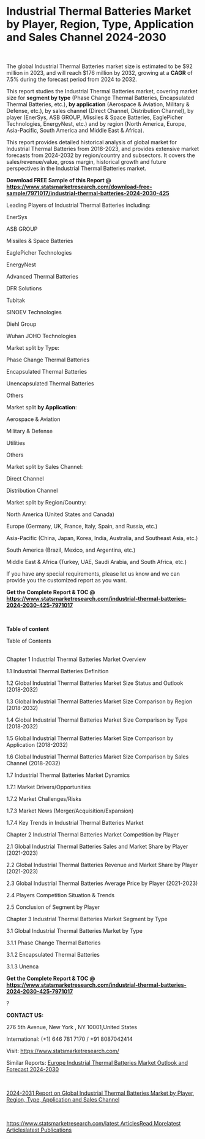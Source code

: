 <h1>Industrial Thermal Batteries Market by Player, Region, Type, Application and Sales Channel 2024-2030</h1><br/><p>The global Industrial Thermal Batteries market size is estimated to be $92 million in 2023, and will reach $176 million by 2032, growing at a <strong>CAGR</strong> of 7.5% during the forecast period from 2024 to 2032.</p>
 
 
 
 <p>This report studies the Industrial Thermal Batteries market, covering market size for <strong>segment by type</strong> (Phase Change Thermal Batteries, Encapsulated Thermal Batteries, etc.), <strong>by application</strong> (Aerospace & Aviation, Military & Defense, etc.), by sales channel (Direct Channel, Distribution Channel), by player (EnerSys, ASB GROUP, Missiles & Space Batteries, EaglePicher Technologies, EnergyNest, etc.) and by region (North America, Europe, Asia-Pacific, South America and Middle East & Africa).</p>
 
 
 
 <p>This report provides detailed historical analysis of global market for Industrial Thermal Batteries from 2018-2023, and provides extensive market forecasts from 2024-2032 by region/country and subsectors. It covers the sales/revenue/value, gross margin, historical growth and future perspectives in the Industrial Thermal Batteries market.</p>
 
 
 
 <p><strong>Download FREE Sample of this Report @ <a href="https://www.statsmarketresearch.com/download-free-sample/7971017/industrial-thermal-batteries-2024-2030-425">https://www.statsmarketresearch.com/download-free-sample/7971017/industrial-thermal-batteries-2024-2030-425</a></strong></p>
 
 
 
 <p>Leading Players of Industrial Thermal Batteries including:</p>
 
 
 
 <p>EnerSys</p>
 
 
 
 <p>ASB GROUP</p>
 
 
 
 <p>Missiles & Space Batteries</p>
 
 
 
 <p>EaglePicher Technologies</p>
 
 
 
 <p>EnergyNest</p>
 
 
 
 <p>Advanced Thermal Batteries</p>
 
 
 
 <p>DFR Solutions</p>
 
 
 
 <p>Tubitak</p>
 
 
 
 <p>SINOEV Technologies</p>
 
 
 
 <p>Diehl Group</p>
 
 
 
 <p>Wuhan JOHO Technologies</p>
 
 
 
 <p>Market split by Type:</p>
 
 
 
 <p>Phase Change Thermal Batteries</p>
 
 
 
 <p>Encapsulated Thermal Batteries</p>
 
 
 
 <p>Unencapsulated Thermal Batteries</p>
 
 
 
 <p>Others</p>
 
 
 
 <p>Market split <strong>by Application</strong>:</p>
 
 
 
 <p>Aerospace & Aviation</p>
 
 
 
 <p>Military & Defense</p>
 
 
 
 <p>Utilities</p>
 
 
 
 <p>Others</p>
 
 
 
 <p>Market split by Sales Channel:</p>
 
 
 
 <p>Direct Channel</p>
 
 
 
 <p>Distribution Channel</p>
 
 
 
 <p>Market split by Region/Country:</p>
 
 
 
 <p>North America (United States and Canada)</p>
 
 
 
 <p>Europe (Germany, UK, France, Italy, Spain, and Russia, etc.)</p>
 
 
 
 <p>Asia-Pacific (China, Japan, Korea, India, Australia, and Southeast Asia, etc.)</p>
 
 
 
 <p>South America (Brazil, Mexico, and Argentina, etc.)</p>
 
 
 
 <p>Middle East & Africa (Turkey, UAE, Saudi Arabia, and South Africa, etc.)</p>
 
 
 
 <p>If you have any special requirements, please let us know and we can provide you the customized report as you want.</p>
 
 
 
 <div><b>Get the Complete Report & TOC @ <a href="https://www.statsmarketresearch.com/industrial-thermal-batteries-2024-2030-425-7971017">https://www.statsmarketresearch.com/industrial-thermal-batteries-2024-2030-425-7971017</a></b></div>
 
 
 
 <p><br />
 
 <b>Table of content</b></p>
 
 
 
 <p>Table of Contents<br />
 
 <br />
 
 Chapter 1 Industrial Thermal Batteries Market Overview<br />
 
 1.1 Industrial Thermal Batteries Definition<br />
 
 1.2 Global Industrial Thermal Batteries Market Size Status and Outlook (2018-2032)<br />
 
 1.3 Global Industrial Thermal Batteries Market Size Comparison by Region (2018-2032)<br />
 
 1.4 Global Industrial Thermal Batteries Market Size Comparison by Type (2018-2032)<br />
 
 1.5 Global Industrial Thermal Batteries Market Size Comparison by Application (2018-2032)<br />
 
 1.6 Global Industrial Thermal Batteries Market Size Comparison by Sales Channel (2018-2032)<br />
 
 1.7 Industrial Thermal Batteries Market Dynamics<br />
 
 1.7.1 Market Drivers/Opportunities<br />
 
 1.7.2 Market Challenges/Risks<br />
 
 1.7.3 Market News (Merger/Acquisition/Expansion)<br />
 
 1.7.4 Key Trends in Industrial Thermal Batteries Market<br />
 
 Chapter 2 Industrial Thermal Batteries Market Competition by Player<br />
 
 2.1 Global Industrial Thermal Batteries Sales and Market Share by Player (2021-2023)<br />
 
 2.2 Global Industrial Thermal Batteries Revenue and Market Share by Player (2021-2023)<br />
 
 2.3 Global Industrial Thermal Batteries Average Price by Player (2021-2023)<br />
 
 2.4 Players Competition Situation & Trends<br />
 
 2.5 Conclusion of Segment by Player<br />
 
 Chapter 3 Industrial Thermal Batteries Market Segment by Type<br />
 
 3.1 Global Industrial Thermal Batteries Market by Type<br />
 
 3.1.1 Phase Change Thermal Batteries<br />
 
 3.1.2 Encapsulated Thermal Batteries<br />
 
 3.1.3 Unenca</p>
 
 
 
 <div><b>Get the Complete Report & TOC @ <a href="https://www.statsmarketresearch.com/industrial-thermal-batteries-2024-2030-425-7971017">https://www.statsmarketresearch.com/industrial-thermal-batteries-2024-2030-425-7971017</a></b></div>
 
 
 
 <p>? </p>
 
 
 
 <p><b>CONTACT US:</b><br />
 
 276 5th Avenue, New York , NY 10001,United States<br />
 
 International: (+1) 646 781 7170 / +91 8087042414<br />
 
 Visit: <a href="https://www.statsmarketresearch.com/">https://www.statsmarketresearch.com/</a><br />
 
 Similar Reports: <a href="https://www.statsmarketresearch.com/industrial-thermal-batteries-2024-2030-425-7971017">Europe Industrial Thermal Batteries Market Outlook and Forecast 2024-2030</a><br />
 
 <br />
 
 <a href="https://www.statsmarketresearch.com/industrial-thermal-batteries-2024-2030-425-7971017">2024-2031 Report on Global Industrial Thermal Batteries Market by Player, Region, Type, Application and Sales Channel</a><br />
 
 <br />
 
 <a href="https://gyeongbokgung.com">https://www.statsmarketresearch.com/</a><a href="https://hallyeomaritime.com">latest Articles</a><a href="https://jingwansa.com">Read More</a><a href="https://nguoiviet.jp/">latest Articles</a><a href="https://www.intelmarketresearch.com/">latest Publications</a></p>
